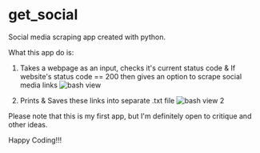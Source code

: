# get_social

Social media scraping app created with python. 

What this app do is:

1. Takes a webpage as an input, checks it's current status code & If website's status code == 200 then gives an option to scrape social media links
![bash view](gifs/type_website_url.gif)

4. Prints & Saves these links into separate .txt file
![bash view 2](gifs/download_social_links.gif)

Please note that this is my first app, but I'm definitely open to critique and other ideas.

Happy Coding!!!
